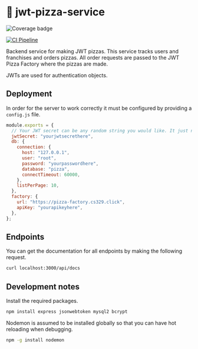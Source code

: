 # 🍕 jwt-pizza-service

![Coverage badge](https://pizza-factory.cs329.click/api/badge/accountId/jwtpizzaservicecoverage)

[![CI Pipeline](https://github.com/kapo1123/jwt-pizza/actions/workflows/ci.yml/badge.svg)](https://github.com/kapo1123/jwt-pizza/actions/workflows/ci.yml)

Backend service for making JWT pizzas. This service tracks users and franchises and orders pizzas. All order requests are passed to the JWT Pizza Factory where the pizzas are made.

JWTs are used for authentication objects.

## Deployment

In order for the server to work correctly it must be configured by providing a `config.js` file.

```js
module.exports = {
  // Your JWT secret can be any random string you would like. It just needs to be secret.
  jwtSecret: "yourjwtsecrethere",
  db: {
    connection: {
      host: "127.0.0.1",
      user: "root",
      password: "yourpasswordhere",
      database: "pizza",
      connectTimeout: 60000,
    },
    listPerPage: 10,
  },
  factory: {
    url: "https://pizza-factory.cs329.click",
    apiKey: "yourapikeyhere",
  },
};
```

## Endpoints

You can get the documentation for all endpoints by making the following request.

```sh
curl localhost:3000/api/docs
```

## Development notes

Install the required packages.

```sh
npm install express jsonwebtoken mysql2 bcrypt
```

Nodemon is assumed to be installed globally so that you can have hot reloading when debugging.

```sh
npm -g install nodemon
```
